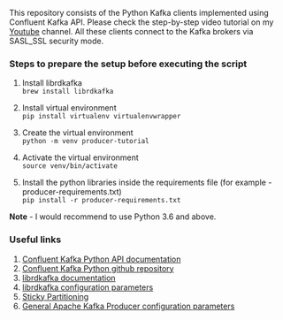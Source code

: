 This repository consists of the Python Kafka clients implemented using Confluent Kafka API. Please check the step-by-step video tutorial on my [Youtube](https://www.youtube.com/watch?v=vOWePzuy-O8) channel. All these clients connect to the Kafka brokers via SASL_SSL security mode.

### Steps to prepare the setup before executing the script
1. Install librdkafka<br/>
`
brew install librdkafka
`

2. Install virtual environment<br/>
`
pip install virtualenv virtualenvwrapper
`

3. Create the virtual environment<br/>
`
python -m venv producer-tutorial
`

4. Activate the virtual environment<br/>
`
source venv/bin/activate
`

5. Install the python libraries inside the requirements file (for example - producer-requirements.txt)<br/>
`
pip install -r producer-requirements.txt
`

**Note** - I would recommend to use Python 3.6 and above.


### Useful links
1. [Confluent Kafka Python API documentation](https://docs.confluent.io/platform/current/clients/confluent-kafka-python/html/index.html#)
2. [Confluent Kafka Python github repository](https://github.com/confluentinc/confluent-kafka-python)
3. [librdkafka documentation](https://docs.confluent.io/platform/current/clients/librdkafka/html/index.html)
4. [librdkafka configuration parameters](https://github.com/edenhill/librdkafka/blob/master/CONFIGURATION.md)
5. [Sticky Partitioning](https://www.confluent.io/blog/apache-kafka-producer-improvements-sticky-partitioner/)
6. [General Apache Kafka Producer configuration parameters](https://kafka.apache.org/documentation/#producerconfigs)




 